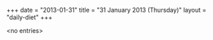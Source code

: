 +++
date = "2013-01-31"
title = "31 January 2013 (Thursday)"
layout = "daily-diet"
+++


\<no entries\>

